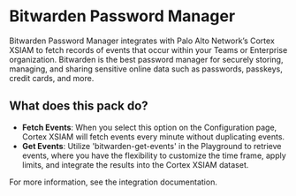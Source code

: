 # Bitwarden Password Manager 
  
Bitwarden Password Manager integrates with Palo Alto Network’s Cortex XSIAM to fetch records of events that occur within your Teams or Enterprise organization. 
Bitwarden is the best password manager for securely storing, managing, and sharing sensitive online data such as passwords, passkeys, credit cards, and more.

## What does this pack do?
- **Fetch Events**: When you select this option on the Configuration page, Cortex XSIAM will fetch events every minute without duplicating events.
- **Get Events**: Utilize 'bitwarden-get-events' in the Playground to retrieve events, where you have the flexibility to customize the time frame, apply limits, and integrate the results into the Cortex XSIAM dataset.

For more information, see the integration documentation.